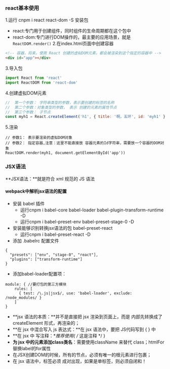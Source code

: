 ### react基本使用
1.运行 cnpm i react react-dom -S 安装包
  - react:专门用于创建组件，同时组件的生命周期都在这个包中
  - react-dom:专门进行DOM操作的，最主要的应用场景，就是`ReactDOM.render()`
2.在index.html页面中创建容器

```html
<!-- 容器，将来，使用 React 创建的虚拟DOM元素，都会被渲染到这个指定的容器中 -->
<div id="app"></div>
```

3.导入包

```javascript
import React from 'react'
import ReactDOM from 'react-dom'
```

4.创建虚拟DOM元素

```javascript
//  第一个参数： 字符串类型的参数，表示要创建的标签的名称
//  第二个参数：对象类型的参数， 表示 创建的元素的属性节点
//  第三个参数： 子节点
const myh1 = React.createElement('h1', { title: '啊，五环', id: 'myh1' }, '你比四环多一环')
```

5.渲染
```
// 参数1： 表示要渲染的虚拟DOM对象
// 参数2： 指定容器,注意：这里不能直接放 容器元素的Id字符串，需要放一个容器的DOM对象
ReactDOM.render(myh1, document.getElementById('app'))
```

### JSX语法
**JSX语法：**就是符合 xml 规范的 JS 语法

#### webpack中解析jsx语法的配置
- 安装 babel 插件
  - 运行cnpm i babel-core babel-loader babel-plugin-transform-runtime -D
  - 运行cnpm i babel-preset-env babel-preset-stage-0 -D
- 安装能够识别转换jsx语法的包 babel-preset-react 
  - 运行cnpm i babel-preset-react -D
- 添加 .babelrc 配置文件

```
{
  "presets": ["env", "stage-0", "react"],
  "plugins": ["transform-runtime"]
}
```

- 添加babel-loader配置项：

```
module: { //要打包的第三方模块
    rules: [
      { test: /\.js|jsx$/, use: 'babel-loader', exclude: /node_modules/ }
    ]
}
```

+ **jsx 语法的本质：**并不是直接把 jsx 渲染到页面上，而是 内部先转换成了 createElement 形式，再渲染的；
+ **在 jsx 中混合写入 js 表达式：**在 jsx 语法中，要把 JS代码写到 { } 中
+ **在 jsx 中 写注释：**推荐使用{ /* 这是注释 */ }
+ **为 jsx 中的元素添加class类名**：需要使用className 来替代 class；htmlFor替换label的for属性
+ 在JSX创建DOM的时候，所有的节点，必须有唯一的根元素进行包裹；
+ 在 jsx 语法中，标签必须 成对出现，如果是单标签，则必须自闭和！
